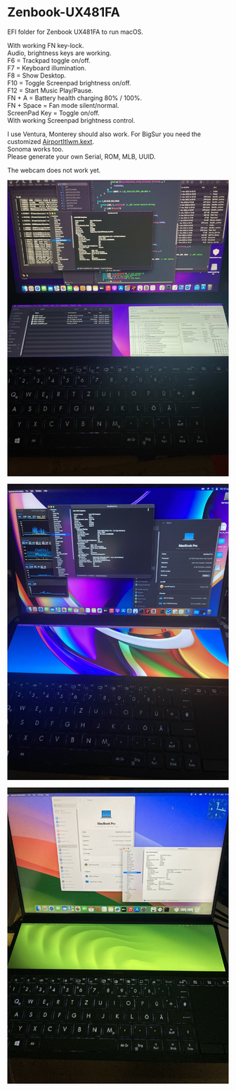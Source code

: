 # Zenbook-UX481FA
EFI folder for Zenbook UX481FA to run macOS.

With working FN key-lock.  
Audio, brightness keys are working.   
F6  =  Trackpad toggle on/off.  
F7  =  Keyboard illumination.  
F8  =  Show Desktop.  
F10 =  Toggle Screenpad brightness on/off.  
F12 =  Start Music Play/Pause.   
FN + A =  Battery health charging 80% / 100%.   
FN + Space  =  Fan mode silent/normal.  
ScreenPad Key  =  Toggle on/off.  
With working Screenpad brightness control.  

I use Ventura, Monterey should also work. For BigSur you need the customized [AirportItlwm.kext](https://github.com/OpenIntelWireless/itlwm/releases/).   
Sonoma works too.   
Please generate your own Serial, ROM, MLB, UUID.  

The webcam does not work yet.

<p>
  <img
    src="https://github.com/wern-apfel/Zenbook-UX481FA/blob/main/pics/UX481FA.jpeg"
    alt="UX481FA"
    class="center"
  >
</p>
<p>
  <img
    src="https://github.com/wern-apfel/Zenbook-UX481FA/blob/main/pics/IMG_5805.jpg"
    alt="UX481FA"
    class="center"
  >
</p>
<p>
  <img
    src="https://github.com/wern-apfel/Zenbook-UX481FA/blob/main/pics/UX481_Sonoma.jpg"
    alt="UX481FA"
    class="center"
  >
</p>

